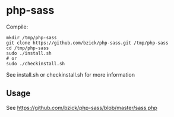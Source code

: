 php-sass
========

Compile:

    mkdir /tmp/php-sass
    git clone https://github.com/bzick/php-sass.git /tmp/php-sass
    cd /tmp/php-sass
    sudo ./install.sh
    # or 
    sudo ./checkinstall.sh
    
See install.sh or checkinstall.sh for more information


Usage
-----
See https://github.com/bzick/php-sass/blob/master/sass.php